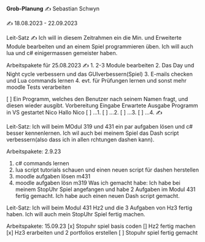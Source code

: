 **Grob-Planung**
✍️ Sebastian Schwyn

✍️ 18.08.2023 - 22.09.2023

Leit-Satz
✍️ Ich will in diesem Zeitrahmen ein die Min. und Erweiterte Module bearbeiten und an einem Spiel programmieren üben. Ich will auch lua und c# einigermassen gemeister haben. 

Arbeitspakete für 25.08.2023
✍️ 1. 2-3 Module bearbeiten
2. Das Day und Night cycle verbessern und das GUIverbessern(Spiel)
3. E-mails checken und Lua commands lernen
4. evt. für Prüfungen lernen und sonst mehr moodle Tests verarbeiten

[ ] Ein Programm, welches den Benutzer nach seinem Namen fragt, und diesen wieder ausgibt.
Vorbereitung	Eingabe	Erwartete Ausgabe
Programm in VS gestartet	Nico	Hallo Nico
[ ] ...1.
[ ] ...2.
[ ] ...3.
[ ] ...4.
✍️ 


 Leit-Satz:
 Ich will beim MOdul 319 und 431 ein par aufgaben lösen und c# besser kennenlernen. Ich wil auch bei meinem Spiel das Dash script verbessern(also dass ich in allen 
 rchtungen dashen kann).

 Arbeitspakete: 2.9.23
 1. c# commands lernen 
 2. lua script tutorials schauen und einen neuen script für dashen herstellen
 3. moodle aufgaben lösen m431
 4. moodle aufgaben lösn m319
 Was ich gemacht habe:
 Ich habe bei meinem StopUhr Spiel angefangen und habe 2 Aufgaben im Modul 431 fertig gemacht. Ich habe auch einen neuen Dash script gemacht.


 Leit-Satz:
 Ich will beim Modul 431 Hz2 und die 3 Aufgaben von Hz3 fertig haben. Ich will auch mein StopUhr Spiel fertig machen.

 Arbeitspakete: 15.09.23
[x] Stopuhr spiel basis coden
[] Hz2 fertig machen
[x] Hz3 erarbeiten und 2 portfolios erstellen
[ ] Stopuhr spiel fertig gemacht
 
 






 

